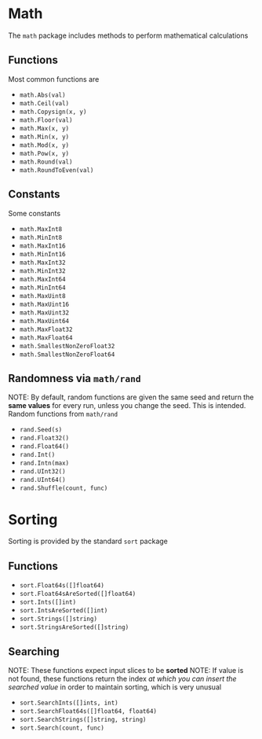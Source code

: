 # Math

The `math` package includes methods to perform mathematical calculations

## Functions
Most common functions are

- `math.Abs(val)`
- `math.Ceil(val)`
- `math.Copysign(x, y)`
- `math.Floor(val)`
- `math.Max(x, y)`
- `math.Min(x, y)`
- `math.Mod(x, y)`
- `math.Pow(x, y)`
- `math.Round(val)`
- `math.RoundToEven(val)`

## Constants

Some constants
- `math.MaxInt8`
- `math.MinInt8`
- `math.MaxInt16`
- `math.MinInt16`
- `math.MaxInt32`
- `math.MinInt32`
- `math.MaxInt64`
- `math.MinInt64`
- `math.MaxUint8`
- `math.MaxUint16`
- `math.MaxUint32`
- `math.MaxUint64`
- `math.MaxFloat32`
- `math.MaxFloat64`
- `math.SmallestNonZeroFloat32`
- `math.SmallestNonZeroFloat64`

## Randomness via `math/rand`
NOTE: By default, random functions are given the same seed and return the **same values** for every run, unless you change the seed. This is intended. Random functions from `math/rand`
- `rand.Seed(s)`
- `rand.Float32()`
- `rand.Float64()`
- `rand.Int()`
- `rand.Intn(max)`
- `rand.UInt32()`
- `rand.UInt64()`
- `rand.Shuffle(count, func)`

# Sorting
Sorting is provided by the standard `sort` package

## Functions
- `sort.Float64s([]float64)`
- `sort.Float64sAreSorted([]float64)`
- `sort.Ints([]int)`
- `sort.IntsAreSorted([]int)`
- `sort.Strings([]string)`
- `sort.StringsAreSorted([]string)`

## Searching
NOTE: These functions expect input slices to be **sorted**
NOTE: If value is not found, these functions return the index *at which you can insert the searched value* in order to maintain sorting, which is very unusual

- `sort.SearchInts([]ints, int)`
- `sort.SearchFloat64s([]float64, float64)`
- `sort.SearchStrings([]string, string)`
- `sort.Search(count, func)`
